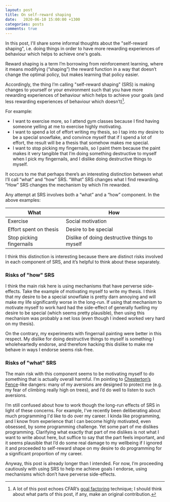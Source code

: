 ```yaml
---
layout: post
title: On self-reward shaping
date:   2020-06-10 15:00:00 +1300
categories: posts
comments: true
---
```


In this post, I'll share some informal thoughts about the "self-reward shaping", i.e. doing things in order to have more rewarding experiences of behaviour which helps to achieve one's goals.



Reward shaping is a term I’m borrowing from reinforcement learning, where it means modifying (“shaping”) the reward function in a way that doesn’t change the optimal policy, but makes learning that policy easier.

  

Accordingly, the thing I’m calling "self-reward shaping" (SRS) is making changes to yourself or your environment such that you have more rewarding experiences of behaviour which helps to achieve your goals (and less rewarding experiences of behaviour which doesn’t)[^1].

  

For example:
-   I want to exercise more, so I attend gym classes because I find having someone yelling at me to exercise highly motivating.
-   I want to spend a lot of effort writing my thesis, so I tap into my desire to be a special snowflake, and convince myself that if I spend a lot of effort, the result will be a thesis that somehow makes me special.
-   I want to stop picking my fingernails, so I paint them because the paint makes it very tangible that I’m doing something destructive to myself when I pick my fingernails, and I dislike doing destructive things to myself.
    

It occurs to me that perhaps there’s an interesting distinction between what I’ll call “what” and “how” SRS. “What” SRS changes what I find rewarding. “How” SRS changes the mechanism by which I’m rewarded.

  

Any attempt at SRS involves both a “what” and a “how” component. In the above examples:

  

| What                     | How                                           |
|--------------------------|-----------------------------------------------|
| Exercise                 | Social motivation                             |
| Effort spent on thesis   | Desire to be special                          |
| Stop picking fingernails | Dislike of doing destructive things to myself |

  

I think this distinction is interesting because there are distinct risks involved in each component of SRS, and it’s helpful to think about these separately.

### Risks of "how" SRS
I think the main risk here is using mechanisms that have perverse side-effects. Take the example of motivating myself to write my thesis. I think that my desire to be a special snowflake is pretty darn annoying and will make my life significantly worse in the long-run. If using that mechanism to motivate myself to work hard had the side-effect of generally fuelling my desire to be special (which seems pretty plausible), then using this mechanism was probably a net loss (even though I indeed worked very hard on my thesis).

  

On the contrary, my experiments with fingernail painting were better in this respect. My dislike for doing destructive things to myself is something I wholeheartedly endorse, and therefore hacking this dislike to make me behave in ways I endorse seems risk-free.

  
### Risks of "what" SRS
The main risk with this component seems to be motivating myself to do something that is actually overall harmful. I’m pointing to [Chesterton’s Fence](https://en.wikipedia.org/wiki/Wikipedia:Chesterton%27s_fence)\-like dangers: many of my aversions are designed to protect me (e.g. my fear of climbing really high on trees), and I’d do well to listen to such aversions.

  

I’m still confused about how to work though the long-run effects of SRS in light of these concerns. For example, I've recently been deliberating about much programming I'd like to do over my career. I kinda like programming, and I know from experience that I can become highly motivated, even obsessed, by some programming challenge. Yet some part of me dislikes programming. Clarifying what exactly that part of me dislikes is not what I want to write about here, but suffice to say that the part feels important, and it seems plausible that I’d do some real damage to my wellbeing if I ignored it and proceeded to self-reward shape on my desire to do programming for a significant proportion of my career.

  

Anyway, this post is already longer than I intended. For now, I’m proceeding cautiously with using SRS to help me achieve goals I endorse, using mechanisms which don’t have perverse side-effects.


<!-- Footnotes -->
[^1]: A lot of this post echoes CFAR’s [goal factoring](https://www.lesswrong.com/tag/goal-factoring) technique; I should think about what parts of this post, if any, make an original contribution.